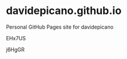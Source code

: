 # davidepicano.github.io
Personal GitHub Pages site for davidepicano


































































EHx7US

j6HgGR
